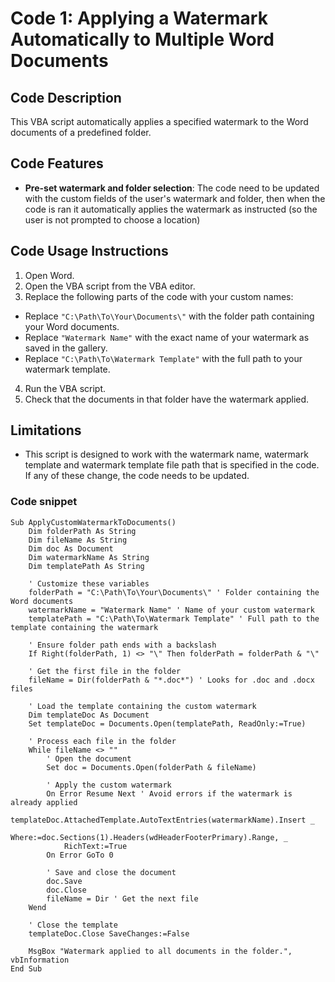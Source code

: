 # Code 1: Applying a Watermark Automatically to Multiple Word Documents

## Code Description
This VBA script automatically applies a specified watermark to the Word documents of a predefined folder.

## Code Features
- **Pre-set watermark and folder selection**: The code need to be updated with the custom fields of the user's watermark and folder, then when the code is ran it automatically applies the watermark as instructed (so the user is not prompted to choose a location)

## Code Usage Instructions
1. Open Word.
2. Open the VBA script from the VBA editor.
3. Replace the following parts of the code with your custom names:
- Replace `"C:\Path\To\Your\Documents\"` with the folder path containing your Word documents.
- Replace `"Watermark Name"` with the exact name of your watermark as saved in the gallery.
- Replace `"C:\Path\To\Watermark Template"` with the full path to your watermark template.
4. Run the VBA script.
5. Check that the documents in that folder have the watermark applied.

## Limitations
- This script is designed to work with the watermark name, watermark template and watermark template file path that is specified in the code. If any of these change, the code needs to be updated.

### Code snippet
```
Sub ApplyCustomWatermarkToDocuments()
    Dim folderPath As String
    Dim fileName As String
    Dim doc As Document
    Dim watermarkName As String
    Dim templatePath As String
    
    ' Customize these variables
    folderPath = "C:\Path\To\Your\Documents\" ' Folder containing the Word documents
    watermarkName = "Watermark Name" ' Name of your custom watermark
    templatePath = "C:\Path\To\Watermark Template" ' Full path to the template containing the watermark
    
    ' Ensure folder path ends with a backslash
    If Right(folderPath, 1) <> "\" Then folderPath = folderPath & "\"
    
    ' Get the first file in the folder
    fileName = Dir(folderPath & "*.doc*") ' Looks for .doc and .docx files
    
    ' Load the template containing the custom watermark
    Dim templateDoc As Document
    Set templateDoc = Documents.Open(templatePath, ReadOnly:=True)
    
    ' Process each file in the folder
    While fileName <> ""
        ' Open the document
        Set doc = Documents.Open(folderPath & fileName)
        
        ' Apply the custom watermark
        On Error Resume Next ' Avoid errors if the watermark is already applied
        templateDoc.AttachedTemplate.AutoTextEntries(watermarkName).Insert _
            Where:=doc.Sections(1).Headers(wdHeaderFooterPrimary).Range, _
            RichText:=True
        On Error GoTo 0
        
        ' Save and close the document
        doc.Save
        doc.Close
        fileName = Dir ' Get the next file
    Wend
    
    ' Close the template
    templateDoc.Close SaveChanges:=False
    
    MsgBox "Watermark applied to all documents in the folder.", vbInformation
End Sub
```
